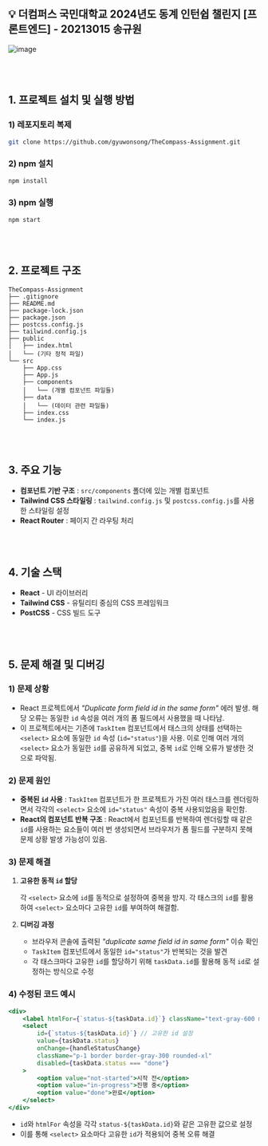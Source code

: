 
## 💡 더컴퍼스 국민대학교 2024년도 동계 인턴쉽 챌린지 [프론트엔드] - 20213015 송규원

![image](https://github.com/user-attachments/assets/aaa89322-2351-484c-b742-868d20b422dd)

<br><br/>
## 1. 프로젝트 설치 및 실행 방법

### 1) 레포지토리 복제

```bash
git clone https://github.com/gyuwonsong/TheCompass-Assignment.git
```

### 2) npm 설치

```bash
npm install
```

### 3) npm 실행

```bash
npm start
```
<br><br/>
## 2. 프로젝트 구조

```
TheCompass-Assignment
├── .gitignore
├── README.md
├── package-lock.json
├── package.json
├── postcss.config.js
├── tailwind.config.js
├── public
│   ├── index.html
│   └── (기타 정적 파일)
└── src
    ├── App.css
    ├── App.js
    ├── components
    │   └── (개별 컴포넌트 파일들)
    ├── data
    │   └── (데이터 관련 파일들)
    ├── index.css
    └── index.js
```
<br><br/>
## 3. 주요 기능

- **컴포넌트 기반 구조** : `src/components` 폴더에 있는 개별 컴포넌트
- **Tailwind CSS 스타일링** : `tailwind.config.js` 및 `postcss.config.js`를 사용한 스타일링 설정
- **React Router** : 페이지 간 라우팅 처리

<br><br/>
## 4. 기술 스택

- **React** - UI 라이브러리
- **Tailwind CSS** - 유틸리티 중심의 CSS 프레임워크
- **PostCSS** - CSS 빌드 도구

<br><br/>
## 5. 문제 해결 및 디버깅

### 1) 문제 상황

- React 프로젝트에서 *"Duplicate form field id in the same form"*  에러 발생. 해당 오류는 동일한 `id` 속성을 여러 개의 폼 필드에서 사용했을 때 나타남.
- 이 프로젝트에서는 기존에 `TaskItem` 컴포넌트에서 태스크의 상태를 선택하는 `<select>` 요소에 동일한 `id` 속성 (`id="status"`)을 사용. 이로 인해 여러 개의 `<select>` 요소가 동일한 `id`를 공유하게 되었고, 중복 `id`로 인해 오류가 발생한 것으로 파악됨.

### 2) 문제 원인

- **중복된 `id` 사용** : `TaskItem` 컴포넌트가 한 프로젝트가 가진 여러 태스크를 렌더링하면서 각각의 `<select>` 요소에 `id="status"` 속성이 중복 사용되었음을 확인함.
- **React의 컴포넌트 반복 구조** : React에서 컴포넌트를 반복하여 렌더링할 때 같은 `id`를 사용하는 요소들이 여러 번 생성되면서 브라우저가 폼 필드를 구분하지 못해 문제 상황 발생 가능성이 있음.

### 3) 문제 해결

1. **고유한 동적 `id` 할당**

   각 `<select>` 요소에 `id`를 동적으로 설정하여 중복을 방지. 각 태스크의 `id`를 활용하여 `<select>` 요소마다 고유한 `id`를 부여하여 해결함.

2. **디버깅 과정**
    - 브라우저 콘솔에 출력된 *"duplicate same field id in same form"* 이슈 확인
    - `TaskItem` 컴포넌트에서 동일한 `id="status"`가 반복되는 것을 발견
    - 각 태스크마다 고유한 `id`를 할당하기 위해 `taskData.id`를 활용해 동적 `id`로 설정하는 방식으로 수정

### 4) 수정된 코드 예시

```jsx
<div>
    <label htmlFor={`status-${taskData.id}`} className="text-gray-600 mr-2">상태 :</label>
    <select
        id={`status-${taskData.id}`} // 고유한 id 설정
        value={taskData.status}
        onChange={handleStatusChange}
        className="p-1 border border-gray-300 rounded-xl"
        disabled={taskData.status === "done"}
    >
        <option value="not-started">시작 전</option>
        <option value="in-progress">진행 중</option>
        <option value="done">완료</option>
    </select>
</div>

```

- `id`와 `htmlFor` 속성을 각각 `status-${taskData.id}`와 같은 고유한 값으로 설정
- 이를 통해 `<select>` 요소마다 고유한 `id`가 적용되어 중복 오류 해결